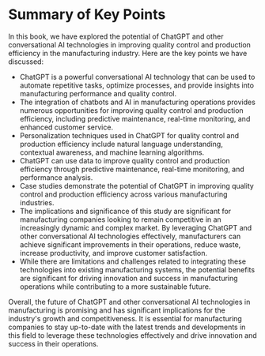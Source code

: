 Summary of Key Points
=================================

In this book, we have explored the potential of ChatGPT and other conversational AI technologies in improving quality control and production efficiency in the manufacturing industry. Here are the key points we have discussed:

* ChatGPT is a powerful conversational AI technology that can be used to automate repetitive tasks, optimize processes, and provide insights into manufacturing performance and quality control.
* The integration of chatbots and AI in manufacturing operations provides numerous opportunities for improving quality control and production efficiency, including predictive maintenance, real-time monitoring, and enhanced customer service.
* Personalization techniques used in ChatGPT for quality control and production efficiency include natural language understanding, contextual awareness, and machine learning algorithms.
* ChatGPT can use data to improve quality control and production efficiency through predictive maintenance, real-time monitoring, and performance analysis.
* Case studies demonstrate the potential of ChatGPT in improving quality control and production efficiency across various manufacturing industries.
* The implications and significance of this study are significant for manufacturing companies looking to remain competitive in an increasingly dynamic and complex market. By leveraging ChatGPT and other conversational AI technologies effectively, manufacturers can achieve significant improvements in their operations, reduce waste, increase productivity, and improve customer satisfaction.
* While there are limitations and challenges related to integrating these technologies into existing manufacturing systems, the potential benefits are significant for driving innovation and success in manufacturing operations while contributing to a more sustainable future.

Overall, the future of ChatGPT and other conversational AI technologies in manufacturing is promising and has significant implications for the industry's growth and competitiveness. It is essential for manufacturing companies to stay up-to-date with the latest trends and developments in this field to leverage these technologies effectively and drive innovation and success in their operations.
